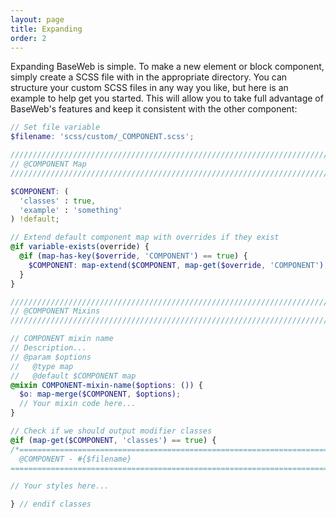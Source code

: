 ```yaml
---
layout: page
title: Expanding
order: 2
---
```


Expanding BaseWeb is simple. To make a new element or block component, simply create a SCSS file with in the appropriate directory. You can structure your custom SCSS files in any way you like, but here is an example to help get you started. This will allow you to take full advantage of BaseWeb's features and keep it consistent with the other component:

```scss
// Set file variable
$filename: 'scss/custom/_COMPONENT.scss';

////////////////////////////////////////////////////////////////////////////////
// @COMPONENT Map
////////////////////////////////////////////////////////////////////////////////

$COMPONENT: (
  'classes' : true,
  'example' : 'something'
) !default;

// Extend default component map with overrides if they exist
@if variable-exists(override) {
  @if (map-has-key($override, 'COMPONENT') == true) {
    $COMPONENT: map-extend($COMPONENT, map-get($override, 'COMPONENT'), true);
  }
}

////////////////////////////////////////////////////////////////////////////////
// @COMPONENT Mixins
////////////////////////////////////////////////////////////////////////////////

// COMPONENT mixin name
// Description...
// @param $options
//   @type map
//   @default $COMPONENT map
@mixin COMPONENT-mixin-name($options: ()) {
  $o: map-merge($COMPONENT, $options);
  // Your mixin code here...
}

// Check if we should output modifier classes
@if (map-get($COMPONENT, 'classes') == true) {
/*==============================================================================
  @COMPONENT - #{$filename}
==============================================================================*/

// Your styles here...

} // endif classes
```
